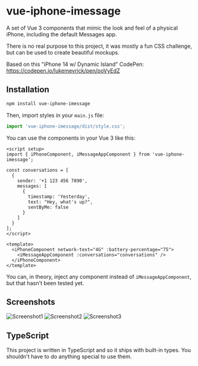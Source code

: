# vue-iphone-imessage

A set of Vue 3 components that mimic the look and feel of a physical iPhone, including the default Messages app.

There is no real purpose to this project, it was mostly a fun CSS challenge, but can be used to create beautiful mockups.

Based on this "iPhone 14 w/ Dynamic Island" CodePen: https://codepen.io/lukemeyrick/pen/poVyEdZ

## Installation

```bash
npm install vue-iphone-imessage
```

Then, import styles in your `main.js` file:

```js
import 'vue-iphone-imessage/dist/style.css';
```

You can use the components in your Vue 3 like this:

```vue
<script setup>
import { iPhoneComponent, iMessageAppComponent } from 'vue-iphone-imessage';

const conversations = [
  {
    sender: '+1 123 456 7890',
    messages: [
      {
        timestamp: 'Yesterday',
        text: "Hey, what's up?",
        sentByMe: false
      }
    ]
  }
];
</script>

<template>
  <iPhoneComponent network-text="4G" :battery-percentage="75">
    <iMessageAppComponent :conversations="conversations" />
  </iPhoneComponent>
</template>
```

You can, in theory, inject any component instead of `iMessageAppComponent`, but that hasn't been tested yet.

## Screenshots

![Screenshot1](https://i.imgur.com/uesrYv1.png)
![Screenshot2](https://i.imgur.com/ymMsI7L.png)
![Screenshot3](https://i.imgur.com/3lleV9Z.png)

## TypeScript

This project is written in TypeScript and so it ships with built-in types. You shouldn't have to do anything special to use them.
